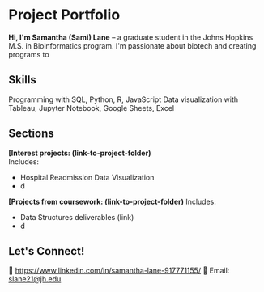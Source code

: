 # Project Portfolio  
**Hi, I'm Samantha (Sami) Lane** – a graduate student in the Johns Hopkins M.S. in Bioinformatics program. I'm passionate about biotech and creating programs to 

## Skills
Programming with SQL, Python, R, JavaScript
Data visualization with Tableau, Jupyter Notebook, Google Sheets, Excel

## Sections  
**[Interest projects: (link-to-project-folder)**  
Includes:
  - Hospital Readmission Data Visualization
  - d
    
**[Projects from coursework: (link-to-project-folder)**
Includes:
  - Data Structures deliverables (link)
  - d
    
## Let's Connect!  
🔗 https://www.linkedin.com/in/samantha-lane-917771155/ 
📧 Email: slane21@jh.edu
